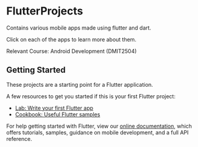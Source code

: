 # FlutterProjects

Contains various mobile apps made using flutter and dart.

Click on each of the apps to learn more about them.

Relevant Course: Android Development (DMIT2504)

## Getting Started

These projects are a starting point for a Flutter application.

A few resources to get you started if this is your first Flutter project:

- [Lab: Write your first Flutter app](https://flutter.dev/docs/get-started/codelab)
- [Cookbook: Useful Flutter samples](https://flutter.dev/docs/cookbook)

For help getting started with Flutter, view our
[online documentation](https://flutter.dev/docs), which offers tutorials,
samples, guidance on mobile development, and a full API reference.
